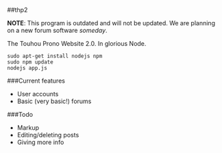 ##thp2

**NOTE**: This program is outdated and will not be updated. We are planning on a new forum software *someday*.

The Touhou Prono Website 2.0. In glorious Node.

    sudo apt-get install nodejs npm
    sudo npm update
    nodejs app.js

###Current features

* User accounts
* Basic (very basic!) forums

###Todo

* Markup
* Editing/deleting posts
* Giving more info
